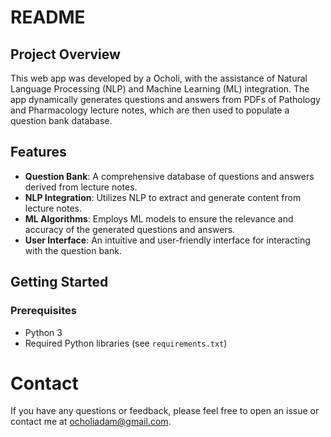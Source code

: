 # README

## Project Overview

This web app was developed by a Ocholi, with the assistance of Natural Language Processing (NLP) and Machine Learning (ML) integration. The app dynamically generates questions and answers from PDFs of Pathology and Pharmacology lecture notes, which are then used to populate a question bank database. 

## Features

- **Question Bank**: A comprehensive database of questions and answers derived from lecture notes.
- **NLP Integration**: Utilizes NLP to extract and generate content from lecture notes.
- **ML Algorithms**: Employs ML models to ensure the relevance and accuracy of the generated questions and answers.
- **User Interface**: An intuitive and user-friendly interface for interacting with the question bank.

## Getting Started

### Prerequisites

- Python 3
- Required Python libraries (see `requirements.txt`)

# Contact
If you have any questions or feedback, please feel free to open an issue or contact me at ocholiadam@gmail.com.

